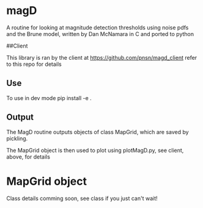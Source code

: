 # magD

A routine for looking at magnitude detection thresholds using noise pdfs and
the Brune model, written by Dan McNamara in C and ported to python

##Client

This library is ran by the client at https://github.com/pnsn/magd_client refer to this repo for details


## Use
To use in dev mode
pip install -e .

## Output

The MagD routine outputs objects of class MapGrid, which are saved by pickling.

The MapGrid object is then used to plot using plotMagD.py, see client, above, for details

# MapGrid object
Class details comming soon, see class if you just can't wait!

